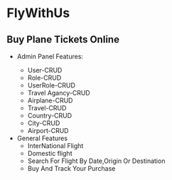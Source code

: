 # FlyWithUs
<h2>Buy Plane Tickets Online</h2>
<ul>
  <li>Admin Panel Features:</li>
  <ul>
    <li>
      User-CRUD
    </li>
    <li>
      Role-CRUD
    </li>
    <li>
      UserRole-CRUD
    </li>
    <li>
      Travel Agancy-CRUD
    </li>
    <li>
      Airplane-CRUD
    </li>
    <li>
      Travel-CRUD
    </li>
    <li>
      Country-CRUD
    </li>
    <li>
      City-CRUD
    </li>
    <li>
      Airport-CRUD
    </li>
  </ul>
  </li>
  <li>
 General Features
  <ul>
    <li>
      InterNational Flight
    </li>
    <li>
      Domestic flight
    </li>
    <li>
      Search For Flight By Date,Origin Or Destination
    </li>
    <li>
      Buy And Track Your Purchase
    </li>
  </ul>
